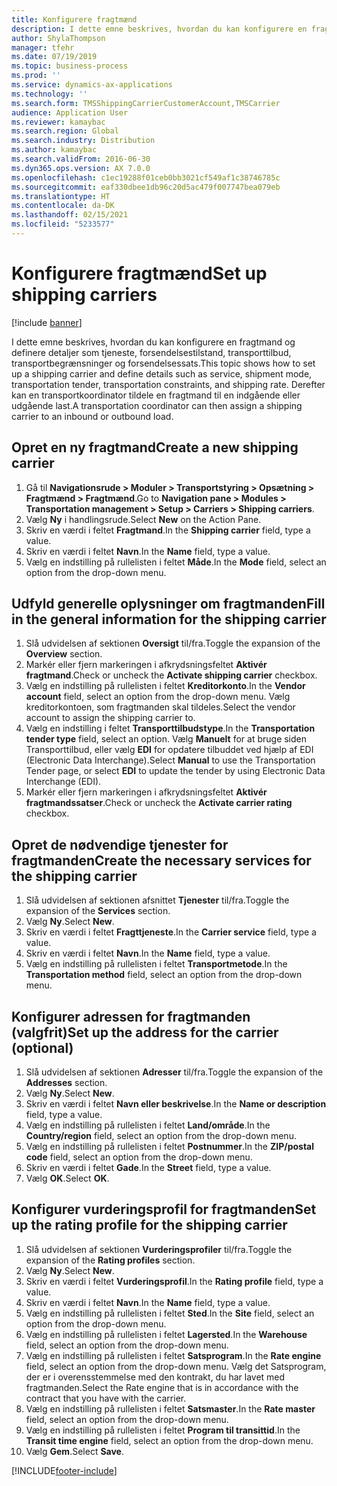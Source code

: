 ```yaml
---
title: Konfigurere fragtmænd
description: I dette emne beskrives, hvordan du kan konfigurere en fragtmand og definere detaljer som tjeneste, forsendelsestilstand, transporttilbud, transportbegrænsninger og forsendelsessats.
author: ShylaThompson
manager: tfehr
ms.date: 07/19/2019
ms.topic: business-process
ms.prod: ''
ms.service: dynamics-ax-applications
ms.technology: ''
ms.search.form: TMSShippingCarrierCustomerAccount,TMSCarrier
audience: Application User
ms.reviewer: kamaybac
ms.search.region: Global
ms.search.industry: Distribution
ms.author: kamaybac
ms.search.validFrom: 2016-06-30
ms.dyn365.ops.version: AX 7.0.0
ms.openlocfilehash: c1ec19288f01ceb0bb3021cf549af1c38746785c
ms.sourcegitcommit: eaf330dbee1db96c20d5ac479f007747bea079eb
ms.translationtype: HT
ms.contentlocale: da-DK
ms.lasthandoff: 02/15/2021
ms.locfileid: "5233577"
---
```

# <a name="set-up-shipping-carriers"></a><span data-ttu-id="d5f1d-103">Konfigurere fragtmænd</span><span class="sxs-lookup"><span data-stu-id="d5f1d-103">Set up shipping carriers</span></span>

[!include [banner](../../includes/banner.md)]

<span data-ttu-id="d5f1d-104">I dette emne beskrives, hvordan du kan konfigurere en fragtmand og definere detaljer som tjeneste, forsendelsestilstand, transporttilbud, transportbegrænsninger og forsendelsessats.</span><span class="sxs-lookup"><span data-stu-id="d5f1d-104">This topic shows how to set up a shipping carrier and define details such as service, shipment mode, transportation tender, transportation constraints, and shipping rate.</span></span> <span data-ttu-id="d5f1d-105">Derefter kan en transportkoordinator tildele en fragtmand til en indgående eller udgående last.</span><span class="sxs-lookup"><span data-stu-id="d5f1d-105">A transportation coordinator can then assign a shipping carrier to an inbound or outbound load.</span></span>


## <a name="create-a-new-shipping-carrier"></a><span data-ttu-id="d5f1d-106">Opret en ny fragtmand</span><span class="sxs-lookup"><span data-stu-id="d5f1d-106">Create a new shipping carrier</span></span>
1. <span data-ttu-id="d5f1d-107">Gå til **Navigationsrude > Moduler > Transportstyring > Opsætning > Fragtmænd > Fragtmænd**.</span><span class="sxs-lookup"><span data-stu-id="d5f1d-107">Go to **Navigation pane > Modules > Transportation management > Setup > Carriers > Shipping carriers**.</span></span>
2. <span data-ttu-id="d5f1d-108">Vælg **Ny** i handlingsrude.</span><span class="sxs-lookup"><span data-stu-id="d5f1d-108">Select **New** on the Action Pane.</span></span>
3. <span data-ttu-id="d5f1d-109">Skriv en værdi i feltet **Fragtmand**.</span><span class="sxs-lookup"><span data-stu-id="d5f1d-109">In the **Shipping carrier** field, type a value.</span></span>
4. <span data-ttu-id="d5f1d-110">Skriv en værdi i feltet **Navn**.</span><span class="sxs-lookup"><span data-stu-id="d5f1d-110">In the **Name** field, type a value.</span></span>
5. <span data-ttu-id="d5f1d-111">Vælg en indstilling på rullelisten i feltet **Måde**.</span><span class="sxs-lookup"><span data-stu-id="d5f1d-111">In the **Mode** field, select an option from the drop-down menu.</span></span>

## <a name="fill-in-the-general-information-for-the-shipping-carrier"></a><span data-ttu-id="d5f1d-112">Udfyld generelle oplysninger om fragtmanden</span><span class="sxs-lookup"><span data-stu-id="d5f1d-112">Fill in the general information for the shipping carrier</span></span>
1. <span data-ttu-id="d5f1d-113">Slå udvidelsen af sektionen **Oversigt** til/fra.</span><span class="sxs-lookup"><span data-stu-id="d5f1d-113">Toggle the expansion of the **Overview** section.</span></span>
2. <span data-ttu-id="d5f1d-114">Markér eller fjern markeringen i afkrydsningsfeltet **Aktivér fragtmand**.</span><span class="sxs-lookup"><span data-stu-id="d5f1d-114">Check or uncheck the **Activate shipping carrier** checkbox.</span></span>
3. <span data-ttu-id="d5f1d-115">Vælg en indstilling på rullelisten i feltet **Kreditorkonto**.</span><span class="sxs-lookup"><span data-stu-id="d5f1d-115">In the **Vendor account** field, select an option from the drop-down menu.</span></span> <span data-ttu-id="d5f1d-116">Vælg kreditorkontoen, som fragtmanden skal tildeles.</span><span class="sxs-lookup"><span data-stu-id="d5f1d-116">Select the vendor account to assign the shipping carrier to.</span></span>  
4. <span data-ttu-id="d5f1d-117">Vælg en indstilling i feltet **Transporttilbudstype**.</span><span class="sxs-lookup"><span data-stu-id="d5f1d-117">In the **Transportation tender type** field, select an option.</span></span> <span data-ttu-id="d5f1d-118">Vælg **Manuelt** for at bruge siden Transporttilbud, eller vælg **EDI** for opdatere tilbuddet ved hjælp af EDI (Electronic Data Interchange).</span><span class="sxs-lookup"><span data-stu-id="d5f1d-118">Select **Manual** to use the Transportation Tender page, or select **EDI** to update the tender by using Electronic Data Interchange (EDI).</span></span>  
5. <span data-ttu-id="d5f1d-119">Markér eller fjern markeringen i afkrydsningsfeltet **Aktivér fragtmandssatser**.</span><span class="sxs-lookup"><span data-stu-id="d5f1d-119">Check or uncheck the **Activate carrier rating** checkbox.</span></span>

## <a name="create-the-necessary-services-for-the-shipping-carrier"></a><span data-ttu-id="d5f1d-120">Opret de nødvendige tjenester for fragtmanden</span><span class="sxs-lookup"><span data-stu-id="d5f1d-120">Create the necessary services for the shipping carrier</span></span>
1. <span data-ttu-id="d5f1d-121">Slå udvidelsen af sektionen afsnittet **Tjenester** til/fra.</span><span class="sxs-lookup"><span data-stu-id="d5f1d-121">Toggle the expansion of the **Services** section.</span></span>
2. <span data-ttu-id="d5f1d-122">Vælg **Ny**.</span><span class="sxs-lookup"><span data-stu-id="d5f1d-122">Select **New**.</span></span>
3. <span data-ttu-id="d5f1d-123">Skriv en værdi i feltet **Fragttjeneste**.</span><span class="sxs-lookup"><span data-stu-id="d5f1d-123">In the **Carrier service** field, type a value.</span></span>
4. <span data-ttu-id="d5f1d-124">Skriv en værdi i feltet **Navn**.</span><span class="sxs-lookup"><span data-stu-id="d5f1d-124">In the **Name** field, type a value.</span></span>
5. <span data-ttu-id="d5f1d-125">Vælg en indstilling på rullelisten i feltet **Transportmetode**.</span><span class="sxs-lookup"><span data-stu-id="d5f1d-125">In the **Transportation method** field, select an option from the drop-down menu.</span></span>

## <a name="set-up-the-address-for-the-carrier-optional"></a><span data-ttu-id="d5f1d-126">Konfigurer adressen for fragtmanden (valgfrit)</span><span class="sxs-lookup"><span data-stu-id="d5f1d-126">Set up the address for the carrier (optional)</span></span>
1. <span data-ttu-id="d5f1d-127">Slå udvidelsen af sektionen **Adresser** til/fra.</span><span class="sxs-lookup"><span data-stu-id="d5f1d-127">Toggle the expansion of the **Addresses** section.</span></span>
2. <span data-ttu-id="d5f1d-128">Vælg **Ny**.</span><span class="sxs-lookup"><span data-stu-id="d5f1d-128">Select **New**.</span></span>
3. <span data-ttu-id="d5f1d-129">Skriv en værdi i feltet **Navn eller beskrivelse**.</span><span class="sxs-lookup"><span data-stu-id="d5f1d-129">In the **Name or description** field, type a value.</span></span>
4. <span data-ttu-id="d5f1d-130">Vælg en indstilling på rullelisten i feltet **Land/område**.</span><span class="sxs-lookup"><span data-stu-id="d5f1d-130">In the **Country/region** field, select an option from the drop-down menu.</span></span>
5. <span data-ttu-id="d5f1d-131">Vælg en indstilling på rullelisten i feltet **Postnummer**.</span><span class="sxs-lookup"><span data-stu-id="d5f1d-131">In the **ZIP/postal code** field, select an option from the drop-down menu.</span></span>
6. <span data-ttu-id="d5f1d-132">Skriv en værdi i feltet **Gade**.</span><span class="sxs-lookup"><span data-stu-id="d5f1d-132">In the **Street** field, type a value.</span></span>
7. <span data-ttu-id="d5f1d-133">Vælg **OK**.</span><span class="sxs-lookup"><span data-stu-id="d5f1d-133">Select **OK**.</span></span>

## <a name="set-up-the-rating-profile-for-the-shipping-carrier"></a><span data-ttu-id="d5f1d-134">Konfigurer vurderingsprofil for fragtmanden</span><span class="sxs-lookup"><span data-stu-id="d5f1d-134">Set up the rating profile for the shipping carrier</span></span>
1. <span data-ttu-id="d5f1d-135">Slå udvidelsen af sektionen **Vurderingsprofiler** til/fra.</span><span class="sxs-lookup"><span data-stu-id="d5f1d-135">Toggle the expansion of the **Rating profiles** section.</span></span>
2. <span data-ttu-id="d5f1d-136">Vælg **Ny**.</span><span class="sxs-lookup"><span data-stu-id="d5f1d-136">Select **New**.</span></span>
3. <span data-ttu-id="d5f1d-137">Skriv en værdi i feltet **Vurderingsprofil**.</span><span class="sxs-lookup"><span data-stu-id="d5f1d-137">In the **Rating profile** field, type a value.</span></span>
4. <span data-ttu-id="d5f1d-138">Skriv en værdi i feltet **Navn**.</span><span class="sxs-lookup"><span data-stu-id="d5f1d-138">In the **Name** field, type a value.</span></span>
5. <span data-ttu-id="d5f1d-139">Vælg en indstilling på rullelisten i feltet **Sted**.</span><span class="sxs-lookup"><span data-stu-id="d5f1d-139">In the **Site** field, select an option from the drop-down menu.</span></span>
6. <span data-ttu-id="d5f1d-140">Vælg en indstilling på rullelisten i feltet **Lagersted**.</span><span class="sxs-lookup"><span data-stu-id="d5f1d-140">In the **Warehouse** field, select an option from the drop-down menu.</span></span>
7. <span data-ttu-id="d5f1d-141">Vælg en indstilling på rullelisten i feltet **Satsprogram**.</span><span class="sxs-lookup"><span data-stu-id="d5f1d-141">In the **Rate engine** field, select an option from the drop-down menu.</span></span> <span data-ttu-id="d5f1d-142">Vælg det Satsprogram, der er i overensstemmelse med den kontrakt, du har lavet med fragtmanden.</span><span class="sxs-lookup"><span data-stu-id="d5f1d-142">Select the Rate engine that is in accordance with the contract that you have with the carrier.</span></span>  
8. <span data-ttu-id="d5f1d-143">Vælg en indstilling på rullelisten i feltet **Satsmaster**.</span><span class="sxs-lookup"><span data-stu-id="d5f1d-143">In the **Rate master** field, select an option from the drop-down menu.</span></span>
9. <span data-ttu-id="d5f1d-144">Vælg en indstilling på rullelisten i feltet **Program til transittid**.</span><span class="sxs-lookup"><span data-stu-id="d5f1d-144">In the **Transit time engine** field, select an option from the drop-down menu.</span></span>
10. <span data-ttu-id="d5f1d-145">Vælg **Gem**.</span><span class="sxs-lookup"><span data-stu-id="d5f1d-145">Select **Save**.</span></span>



[!INCLUDE[footer-include](../../../includes/footer-banner.md)]